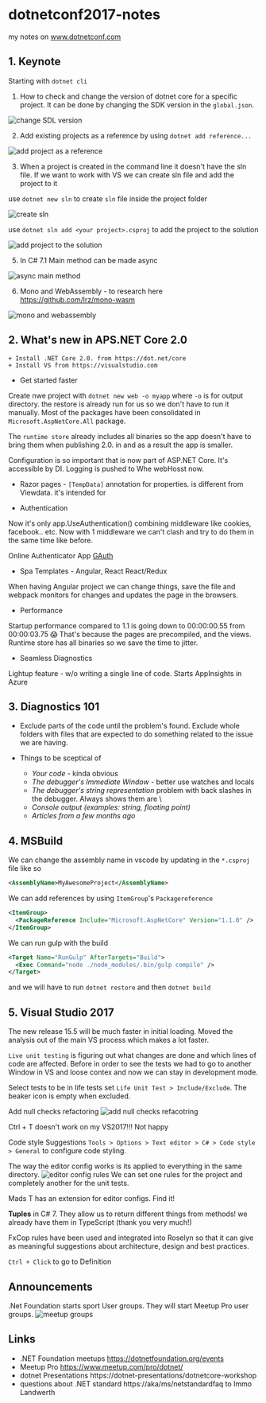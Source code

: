 # dotnetconf2017-notes
my notes on www.dotnetconf.com

## 1. Keynote 

Starting with `dotnet cli`

1. How to check and change the version of dotnet core for a specific project. It can be done by changing the SDK version in the `global.json`.

![change SDL version](https://github.com/lekova/dotnetconf2017-notes/blob/master/images/change_dotnet_skd_for_a_project.png)

2. Add existing projects as a reference by using ```dotnet add reference...```

![add project as a reference](https://github.com/lekova/dotnetconf2017-notes/blob/master/images/dotnet_core_cli_add_existing_project.png)

3. When a project is created in the command line it doesn't have the sln file. If we want to work with VS we can create sln file and add the project to it

use `dotnet new sln` to create `sln` file inside the project folder

![create sln](https://github.com/lekova/dotnetconf2017-notes/blob/master/images/dotnet_core_cli_to_open_proj_in_vs__create_sln-_ile.png)

use `dotnet sln add <your project>.csproj` to add the project to the solution

![add project to the solution](https://github.com/lekova/dotnetconf2017-notes/blob/master/images/dotnet_core_cli_add_things_to_sln.png)

5. In C# 7.1 Main method can be made async 

![async main method](https://github.com/lekova/dotnetconf2017-notes/blob/master/images/main_methods_now_can_return_tasks_to_be_async.png)

6. Mono and WebAssembly - to research here https://github.com/lrz/mono-wasm

![mono and webassembly](https://github.com/lekova/dotnetconf2017-notes/blob/master/images/expose_csharp_to_the_browser.png)


## 2. What's new in APS.NET Core 2.0
    + Install .NET Core 2.0. from https://dot.net/core
    + Install VS from https://visualstudio.com

+ Get started faster

Create nwe project with `dotnet new web -o myapp` where `-o` is for output directory. the restore is already run for us so we don't have to run it manually. Most of the packages have been consolidated in `Microsoft.AspNetCore.All` package.

The `runtime store` already includes all binaries so the app doesn't have to bring them when publishing 2.0. in and as a result the app is smaller.

Configuration is so important that is now part of ASP.NET Core. It's accessible by DI. Logging is pushed to Whe webHosst now.

+ Razor pages - 
```[TempData]``` annotation for properties. is different from Viewdata. it's intended for 

+ Authentication 

Now it's only app.UseAuthentication() combining middleware like cookies, facebook.. etc. Now with 1 middleware we can't clash and try to do them in the same time like before.

Online Authenticator App [GAuth](http://gauth.apps.gbraad.nl/)

+ Spa Templates - Angular, React React/Redux

When having Angular project we can change things, save the file and webpack monitors for changes and updates the page in the browsers.

+ Performance 

Startup performance compared to 1.1 is going down to 00:00:00.55 from 00:00:03.75 😱
  That's because the pages are precompiled, and the views. Runtime store has all binaries so we save the time to jitter.
  
+ Seamless Diagnostics

Lightup feature - w/o writing a single line of code. Starts AppInsights in Azure

## 3. Diagnostics 101

+ Exclude parts of the code until the problem's found. Exclude whole folders with files that are expected to do something related to the issue we are having.

+ Things to be sceptical of
  + *Your code* - kinda obvious
  + *The debugger's Immediate Window* - better use watches and locals
  + *The debugger's string representation* problem with back slashes in the debugger. Always shows them are \\
  + *Console output (examples: string, floating point)*
  + *Articles from a few months ago* 

## 4. MSBuild

We can change the assembly name in vscode by updating in the `*.csproj` file like so

```xml
<AssemblyName>MyAwesomeProject</AssemblyName>
```

We can add references by using `ItemGroup`'s `Packagereference`

```xml
<ItemGroup>
  <PackageReference Include="Microsoft.AspNetCore" Version="1.1.0" />
</ItemGroup>
```

We can run gulp with the build

```xml
<Target Name="RunGulp" AfterTargets="Build">
  <Exec Command="node ./node_modules/.bin/gulp compile" />
</Target>
```
 and we will have to run `dotnet restore` and then `dotnet build`

## 5. Visual Studio 2017


The new release 15.5 will be much faster in initial loading. Moved the analysis out of the main VS process which makes a lot faster.

`Live unit testing` is figuring out what changes are done and which lines of code are affected. Before in order to see the tests we had to go to another Window in VS and loose contex and now we can stay in development mode.

Select tests to be in life tests set `Life Unit Test > Include/Exclude`. The beaker icon is empty when excluded.

Add null checks refactoring
![add null checks refacotring](https://github.com/lekova/dotnetconf2017-notes/blob/master/images/add_null_check_refactoring.png)

Ctrl + T doesn't work on my VS2017!!! Not happy

Code style Suggestions `Tools > Options > Text editor > C# > Code style > General` to configure code styling.

The way the editor config works is its applied to everything in the same directory.
![editor config rules](https://github.com/lekova/dotnetconf2017-notes/blob/master/images/editor_config_rules.png)
We can set one rules for the project and completely another for the unit tests.

Mads T has an extension for editor configs. Find it!

**Tuples** in C# 7. They allow us to return different things from methods! we already have them in TypeScript (thank you very much!)

FxCop rules have been used and integrated into Roselyn so that it can give as meaningful suggestions about architecture, design and best practices.

`Ctrl + Click` to go to Definition



## Announcements
.Net Foundation starts sport User groups. They will start Meetup Pro user groups.
![meetup groups](https://github.com/lekova/dotnetconf2017-notes/blob/master/images/meetup_progroup_announcement.png)

## Links
+ .NET Foundation meetups https://dotnetfoundation.org/events
+ Meetup Pro https://www.meetup.com/pro/dotnet/
+ dotnet Presentations https://dotnet-presentations/dotnetcore-workshop
+ questions about .NET standard https://aka/ms/netstandardfaq to Immo Landwerth
